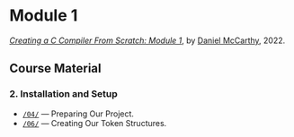 # Module 1

_[Creating a C Compiler From Scratch: Module 1]_, by [Daniel McCarthy], 2022.

## Course Material

### 2. Installation and Setup

- [`/04/`][04/] — Preparing Our Project.
- [`/06/`][06/] — Creating Our Token Structures.


<!-----------------------------------------------------------------------------
                               REFERENCE LINKS
------------------------------------------------------------------------------>

[Creating a C Compiler From Scratch: Module 1]: https://www.udemy.com/course/creating-a-c-compiler-from-scratch-module-1/ "Module 1 course at Udemy"

[Daniel McCarthy]: https://github.com/nibblebits "View Daniel McCarthy's GitHub profile"

<!-- subfolders -->

[04/]: ./04/ "Lesson 4: Preparing Our Project"
[06/]: ./m1/06/ "Lesson 6: Creating Our Token Structures"

<!-- EOF -->
